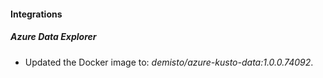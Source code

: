 #### Integrations
##### Azure Data Explorer
- Updated the Docker image to: *demisto/azure-kusto-data:1.0.0.74092*.
